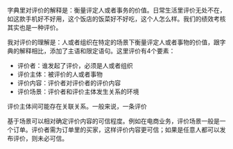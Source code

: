 字典里对评价的解释是：衡量评定人或者事务的价值。日常生活里评价无处不在，如这款手机好不好用，这个饭店的饭菜好不好吃，这个人怎么样。我们的绩效考核其实也是一种评价。

我对评价的理解是：人或者组织在特定的场景下衡量评定人或者事物的价值，跟字典的解释相比，添加了主语和限定语句。这里评价有4个要素：

- 评价者：谁发起了评价，必须是人或者组织
- 评价主体：被评价的人或者事物
- 评价内容：评价者对评价者的评价内容
- 评价场景：评价者和评价主体发生关系的环境

评价主体间可能存在关联关系。一般来说，一条评价

基于场景可以相对确定评价内容的可信程度。例如在电商业务，评价场景一般是一个订单。评价者需为订单里的买家，这样评价内容更可信；如果是任意人都可以发布评价，则未必可信。